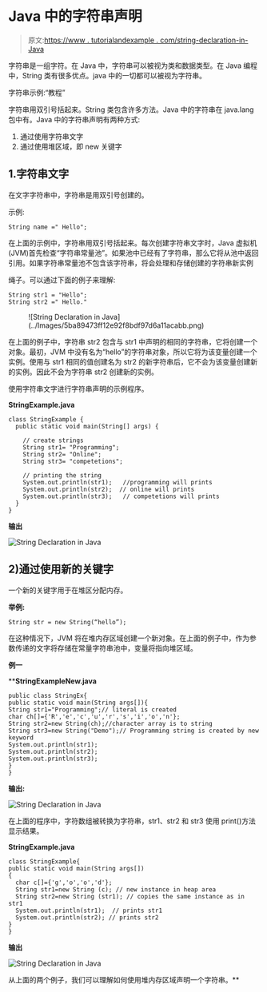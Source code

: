 # Java 中的字符串声明

> 原文:[https://www . tutorialandexample . com/string-declaration-in-Java](https://www.tutorialandexample.com/string-declaration-in-java)

字符串是一组字符。在 Java 中，字符串可以被视为类和数据类型。在 Java 编程中，String 类有很多优点。java 中的一切都可以被视为字符串。

字符串示例:“教程”

字符串用双引号括起来。String 类包含许多方法。Java 中的字符串在 java.lang 包中有。Java 中的字符串声明有两种方式:

1.  通过使用字符串文字
2.  通过使用堆区域，即 new 关键字

## 1.字符串文字

在文字字符串中，字符串是用双引号创建的。

示例:

```
String name =" Hello";
```

在上面的示例中，字符串用双引号括起来。每次创建字符串文字时，Java 虚拟机(JVM)首先检查“字符串常量池”。如果池中已经有了字符串，那么它将从池中返回引用。如果字符串常量池不包含该字符串，将会处理和存储创建的字符串新实例

绳子。可以通过下面的例子来理解:

```
String str1 = "Hello"; 
String str2 =" Hello." 
```

<figure class="wp-block-image">![String Declaration in Java](../Images/5ba89473ff12e92f8bdf97d6a11acabb.png)</figure>

在上面的例子中，字符串 str2 包含与 str1 中声明的相同的字符串，它将创建一个对象。最初，JVM 中没有名为“hello”的字符串对象，所以它将为该变量创建一个实例。使用与 str1 相同的值创建名为 str2 的新字符串后，它不会为该变量创建新的实例。因此不会为字符串 str2 创建新的实例。

使用字符串文字进行字符串声明的示例程序。

**StringExample.java**

```
class StringExample {
  public static void main(String[] args) {

    // create strings
    String str1= "Programming";
    String str2= "Online";
    String str3= "competetions";

    // printing the string
    System.out.println(str1);   //programming will prints
    System.out.println(str2);  // online will prints
    System.out.println(str3);   // competetions will prints
  }
}
```

**输出**

![String Declaration in Java](../Images/85301263b7cff0025f468341582a24a3.png)  

## 2)通过使用新的关键字

一个新的关键字用于在堆区分配内存。

**举例:**

```
String str = new String(“hello”);
```

在这种情况下，JVM 将在堆内存区域创建一个新对象。在上面的例子中，作为参数传递的文字将存储在常量字符串池中，变量将指向堆区域。

**例一**

 ****StringExampleNew.java**

```
public class StringEx{    
public static void main(String args[]){    
String str1="Programming";// literal is created   
char ch[]={'R','e','c','u','r','s','i','o','n'};    
String str2=new String(ch);//character array is to string    
String str3=new String("Demo");// Programming string is created by new keyword    
System.out.println(str1);    
System.out.println(str2);    
System.out.println(str3);    
}
} 
```

**输出:**

![String Declaration in Java](../Images/2ba0414605469ea31a6bd3024e545fb8.png)  

在上面的程序中，字符数组被转换为字符串，str1、str2 和 str3 使用 print()方法显示结果。

**StringExample.java**

```
class StringExample{
public static void main(String args[])
{ 
  char c[]={'g','o','o','d'};
  String str1=new String (c); // new instance in heap area
  String str2=new String (str1); // copies the same instance as in str1
  System.out.println(str1);  // prints str1
  System.out.println(str2); // prints str2
}
} 
```

**输出**

![String Declaration in Java](../Images/c0733b44635646c2d74f0529c4ba11a9.png)  

从上面的两个例子，我们可以理解如何使用堆内存区域声明一个字符串。**